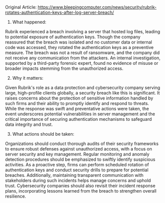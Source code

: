 Original Article: https://www.bleepingcomputer.com/news/security/rubrik-rotates-authentication-keys-after-log-server-breach/

1) What happened:

Rubrik experienced a breach involving a server that hosted log files, leading to potential exposure of authentication keys. Though the company reassured that the breach was isolated and no customer data or internal code was accessed, they rotated the authentication keys as a preventive measure. The breach was not a result of ransomware, and the company did not receive any communication from the attackers. An internal investigation, supported by a third-party forensic expert, found no evidence of misuse or broader impacts stemming from the unauthorized access.

2) Why it matters:

Given Rubrik's role as a data protection and cybersecurity company serving large, high-profile clients globally, a security breach like this is significant. It raises concerns about the protection of sensitive information handled by such firms and their ability to promptly identify and respond to threats. While the response was swift and preventative actions were taken, the event underscores potential vulnerabilities in server management and the critical importance of securing authentication mechanisms to safeguard data integrity and trust.

3) What actions should be taken:

Organizations should conduct thorough audits of their security frameworks to ensure robust defenses against unauthorized access, with a focus on server security and key management. Regular monitoring and anomaly detection procedures should be emphasized to swiftly identify suspicious activities. As a proactive step, firms can perform scheduled rotation of authentication keys and conduct security drills to prepare for potential breaches. Additionally, maintaining transparent communication with stakeholders during such incidents helps manage concerns and uphold trust. Cybersecurity companies should also revisit their incident response plans, incorporating lessons learned from the breach to strengthen overall resilience.